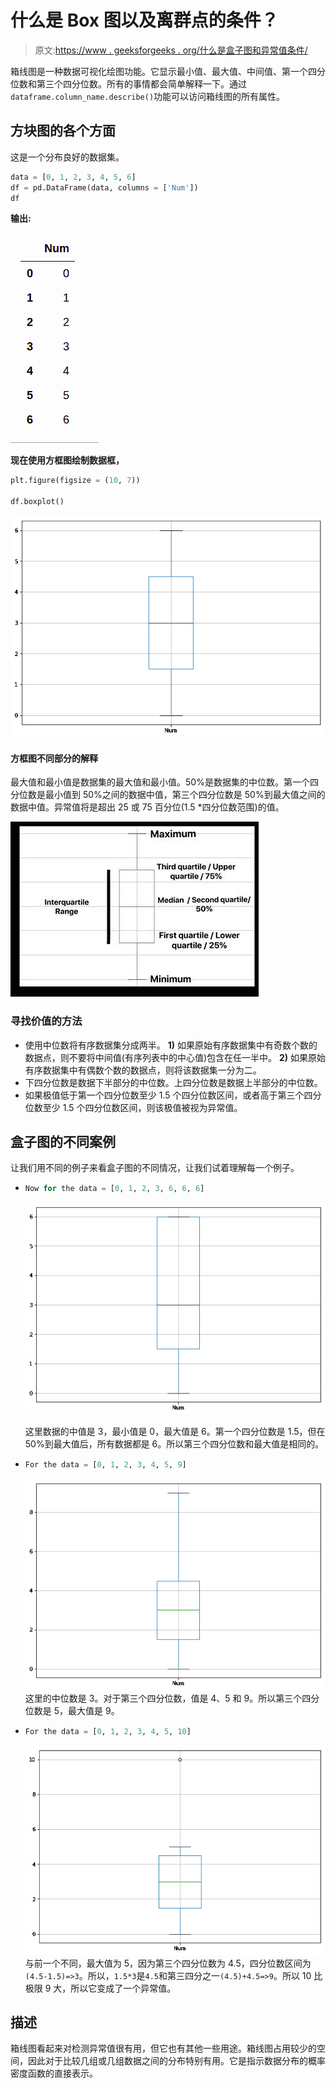 # 什么是 Box 图以及离群点的条件？

> 原文:[https://www . geeksforgeeks . org/什么是盒子图和异常值条件/](https://www.geeksforgeeks.org/what-is-box-plot-and-the-condition-of-outliers/)

箱线图是一种数据可视化绘图功能。它显示最小值、最大值、中间值、第一个四分位数和第三个四分位数。所有的事情都会简单解释一下。通过`dataframe.column_name.describe()`功能可以访问箱线图的所有属性。

## 方块图的各个方面

这是一个分布良好的数据集。

```py
data = [0, 1, 2, 3, 4, 5, 6] 
df = pd.DataFrame(data, columns = ['Num'])  
df
```

**输出:**

![pytohn-box-plot](img/36dc0e96e606e21c3f11b025c476284a.png)

**现在使用方框图绘制数据框，**

```py
plt.figure(figsize = (10, 7)) 

df.boxplot() 
```

![](img/30f6f5eb0329b9523bef405aa60cb1f6.png)

#### 方框图不同部分的解释

最大值和最小值是数据集的最大值和最小值。50%是数据集的中位数。第一个四分位数是最小值到 50%之间的数据中值，第三个四分位数是 50%到最大值之间的数据中值。异常值将是超出 25 或 75 百分位(1.5 *四分位数范围)的值。

![](img/b420f2f5573f87d9a283f7d79fbba68f.png)

### 寻找价值的方法

*   使用中位数将有序数据集分成两半。
    **1)** 如果原始有序数据集中有奇数个数的数据点，则不要将中间值(有序列表中的中心值)包含在任一半中。
    **2)** 如果原始有序数据集中有偶数个数的数据点，则将该数据集一分为二。
*   下四分位数是数据下半部分的中位数。上四分位数是数据上半部分的中位数。
*   如果极值低于第一个四分位数至少 1.5 个四分位数区间，或者高于第三个四分位数至少 1.5 个四分位数区间，则该极值被视为异常值。

## 盒子图的不同案例

让我们用不同的例子来看盒子图的不同情况，让我们试着理解每一个例子。

*   ```py
    Now for the data = [0, 1, 2, 3, 6, 6, 6]
    ```

    ![](img/8f5a2a093552573b0d85bce220c6e4b2.png)

    这里数据的中值是 3，最小值是 0，最大值是 6。第一个四分位数是 1.5，但在 50%到最大值后，所有数据都是 6。所以第三个四分位数和最大值是相同的。

*   ```py
    For the data = [0, 1, 2, 3, 4, 5, 9] 
    ```

    ![](img/dfde23bec1f357302c7fd5d9b3ac7f38.png)
    这里的中位数是 3。对于第三个四分位数，值是 4、5 和 9。所以第三个四分位数是 5，最大值是 9。

*   ```py
    For the data = [0, 1, 2, 3, 4, 5, 10]
    ```

    ![](img/54c2524fb30c75870091487073563e96.png)
    与前一个不同，最大值为 5，因为第三个四分位数为 4.5，四分位数区间为`(4.5-1.5)=>3`。所以，`1.5*3`是`4.5`和第三四分之一`(4.5)+4.5=>9`。所以 10 比极限 9 大，所以它变成了一个异常值。

## 描述

箱线图看起来对检测异常值很有用，但它也有其他一些用途。箱线图占用较少的空间，因此对于比较几组或几组数据之间的分布特别有用。它是指示数据分布的概率密度函数的直接表示。